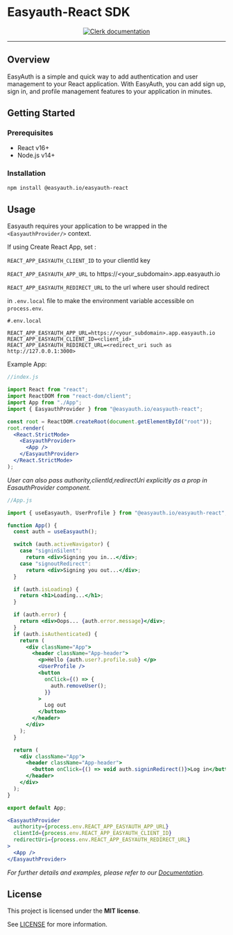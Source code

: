 # Easyauth-React SDK

<div align="center">

[![Clerk documentation](https://img.shields.io/badge/-documentation-green)](https://easyauth.io/docs/quickstart/react/)

</div>

---

## Overview

EasyAuth is a simple and quick way to add authentication and user management to your React application. With EasyAuth, you can add sign up, sign in, and profile management features to your application in minutes.

## Getting Started

### Prerequisites

- React v16+
- Node.js v14+

### Installation

```sh
npm install @easyauth.io/easyauth-react
```

## Usage

Easyauth requires your application to be wrapped in the `<EasyauthProvider/>` context.

If using Create React App, set :

`REACT_APP_EASYAUTH_CLIENT_ID` to your clientId key

`REACT_APP_EASYAUTH_APP_URL` to https://<your_subdomain>.app.easyauth.io

`REACT_APP_EASYAUTH_REDIRECT_URL` to the url where user should redirect

in `.env.local` file to make the environment variable accessible on `process.env`.

```.env
#.env.local

REACT_APP_EASYAUTH_APP_URL=https://<your_subdomain>.app.easyauth.io
REACT_APP_EASYAUTH_CLIENT_ID=<client_id>
REACT_APP_EASYAUTH_REDIRECT_URL=<redirect_uri such as http://127.0.0.1:3000>

```

Example App:

```jsx
//index.js

import React from "react";
import ReactDOM from "react-dom/client";
import App from "./App";
import { EasyauthProvider } from "@easyauth.io/easyauth-react";

const root = ReactDOM.createRoot(document.getElementById("root"));
root.render(
  <React.StrictMode>
    <EasyauthProvider>
      <App />
    </EasyauthProvider>
  </React.StrictMode>
);
```

_User can also pass authority,clientId,redirectUri explicitly as a prop in EasauthProvider component._

```jsx
//App.js

import { useEasyauth, UserProfile } from "@easyauth.io/easyauth-react";

function App() {
  const auth = useEasyauth();

  switch (auth.activeNavigator) {
    case "signinSilent":
      return <div>Signing you in...</div>;
    case "signoutRedirect":
      return <div>Signing you out...</div>;
  }

  if (auth.isLoading) {
    return <h1>Loading...</h1>;
  }

  if (auth.error) {
    return <div>Oops... {auth.error.message}</div>;
  }
  if (auth.isAuthenticated) {
    return (
      <div className="App">
        <header className="App-header">
          <p>Hello {auth.user?.profile.sub} </p>
          <UserProfile />
          <button
            onClick={() => {
              auth.removeUser();
            }}
          >
            Log out
          </button>
        </header>
      </div>
    );
  }

  return (
    <div className="App">
      <header className="App-header">
        <button onClick={() => void auth.signinRedirect()}>Log in</button>
      </header>
    </div>
  );
}

export default App;
```

```jsx
<EasyauthProvider
  authority={process.env.REACT_APP_EASYAUTH_APP_URL}
  clientId={process.env.REACT_APP_EASYAUTH_CLIENT_ID}
  redirectUri={process.env.REACT_APP_EASYAUTH_REDIRECT_URL}
>
  <App />
</EasyauthProvider>
```

_For further details and examples, please refer to our [Documentation](https://easyauth.io/docs/quickstart/react/)._

## License

This project is licensed under the **MIT license**.

See [LICENSE](https://github.com/easyauth/easyauth-react/blob/main/LICENSE) for more information.
